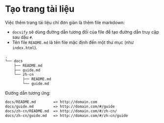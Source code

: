 # Tạo trang tài liệu

Việc thêm trang tài liệu chỉ đơn giản là thêm file markdown:

- `docsify` sẽ dùng đường dẫn tương đối của file để tạo đường dẫn truy cập sau dấu `#`.
- Tên file `README.md` là tên file mặc định đến một thư mục (như `index.html`).

```txt
.
└── docs
    ├── README.md
    ├── guide.md
    └── zh-cn
        ├── README.md
        └── guide.md
```

Đường dẫn tương ứng:

```txt
docs/README.md        => http://domain.com
docs/guide.md         => http://domain.com/#/guide
docs/zh-cn/README.md  => http://domain.com/#/zh-cn/
docs/zh-cn/guide.md   => http://domain.com/#/zh-cn/guide
```
